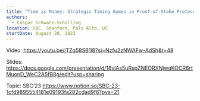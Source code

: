 ```yaml
---
title: "Time is Money: Strategic Timing Games in Proof-of-Stake Protocols (SBC)"
authors:
  - Caspar Schwarz-Schilling
location: SBC, Stanford, Palo Alto, US
startDate: August 28, 2023
---
```


Video: <https://youtu.be/jTZq58SB1l8?si=Nzfu2zNWAFw-AdSh&t=48>

Slides: <https://docs.google.com/presentation/d/18vlAs5uRspZNEORXNjwqKOCR6rtMuonD_WeC2A5fB8g/edit?usp=sharing>

Topic: SBC’23 <https://www.notion.so/SBC-23-1cfd9895554181e09193fa282cdad9f6?pvs=21>
